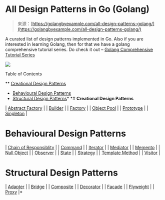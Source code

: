 <!--yml
category: 未分类
date: 2024-10-13 06:04:42
-->

# All Design Patterns in Go (Golang)

> 来源：[https://golangbyexample.com/all-design-patterns-golang/](https://golangbyexample.com/all-design-patterns-golang/)

A curated list of design patterns implemented in Go. Also if you are interested in learning Golang, then for that we have a golang comprehensive tutorial series. Do check it out – [Golang Comprehensive Tutorial Series](https://golangbyexample.com/golang-comprehensive-tutorial/)

![](img/5f359bcb6904620fb7fcc79d495d63b5.png)

Table of Contents

 **   [Creational Design Patterns](#Creational_Design_Patterns "Creational Design Patterns")
*   [Behavioural Design Patterns](#Behavioural_Design_Patterns "Behavioural Design Patterns")
*   [Structural Design Patterns](#Structural_Design_Patterns "Structural Design Patterns")*  *# **Creational Design Patterns**

| [Abstract Factory](https://golangbyexample.com/abstract-factory-design-pattern-go/) |
| [Builder](https://golangbyexample.com/builder-pattern-golang/) |
| [Factory](https://golangbyexample.com/golang-factory-design-pattern/) |
| [Object Pool](https://golangbyexample.com/golang-object-pool/) |
| [Prototype](https://golangbyexample.com/prototype-pattern-go/) |
| [Singleton](https://golangbyexample.com/singleton-design-pattern-go/) |

# **Behavioural Design Patterns**

| [Chain of Responsiblity](https://golangbyexample.com/chain-of-responsibility-design-pattern-in-golang/) |
| [Command](https://golangbyexample.com/command-design-pattern-in-golang/) |
| [Iterator](https://golangbyexample.com/go-iterator-design-pattern/) |
| [Mediator](https://golangbyexample.com/mediator-design-pattern-golang/) |
| [Memento](https://golangbyexample.com/memento-design-pattern-go/) |
| [Null Object](https://golangbyexample.com/null-object-design-pattern-golang/) |
| [Observer](https://golangbyexample.com/observer-design-pattern-golang/) |
| [State](https://golangbyexample.com/state-design-pattern-go/) |
| [Strategy](https://golangbyexample.com/strategy-design-pattern-golang/) |
| [Template Method](https://golangbyexample.com/template-method-design-pattern-golang/) |
| [Visitor](https://golangbyexample.com/visitor-design-pattern-go/) |

# **Structural Design Patterns**

| [Adapter](https://golangbyexample.com/adapter-design-pattern-go/) |
| [Bridge](https://golangbyexample.com/bridge-design-pattern-in-go/) |
| [Composite](https://golangbyexample.com/composite-design-pattern-golang/) |
| [Decorator](https://golangbyexample.com/decorator-pattern-golang/) |
| [Facade](https://golangbyexample.com/facade-design-pattern-in-golang/) |
| [Flyweight](https://golangbyexample.com/flyweight-design-pattern-golang/) |
| [Proxy](https://golangbyexample.com/proxy-design-pattern-in-golang/) |*
